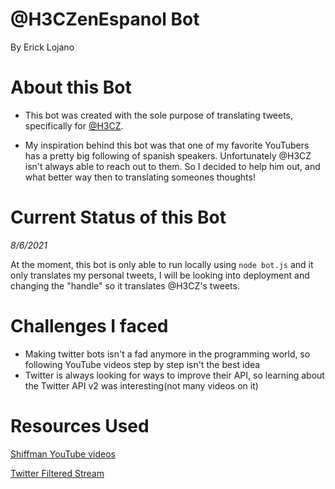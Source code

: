 # @H3CZenEspanol Bot
By Erick Lojano

# About this Bot
* This bot was created with the sole purpose of translating tweets, specifically for [@H3CZ](http://twitter.com/h3cz). 

* My inspiration behind this bot was that one of my favorite YouTubers has a pretty big following of spanish speakers. Unfortunately @H3CZ isn't always able to reach out
to them. So I decided to help him out, and what better way then to translating someones thoughts!

# Current Status of this Bot
*8/6/2021*

At the moment, this bot is only able to run locally using ```node bot.js``` and it only translates my personal tweets, I will be looking into deployment and changing the
"handle" so it translates @H3CZ's tweets.

# Challenges I faced
* Making twitter bots isn't a fad anymore in the programming world, so following YouTube videos step by step isn't the best idea
* Twitter is always looking for ways to improve their API, so learning about the Twitter API v2 was interesting(not many videos on it)

# Resources Used
[Shiffman YouTube videos](https://www.youtube.com/channel/UCvjgXvBlbQiydffZU7m1_aw)

[Twitter Filtered Stream](https://github.com/twitterdev/Twitter-API-v2-sample-code/blob/main/Filtered-Stream/filtered_stream.js)
